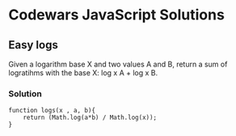 # Codewars JavaScript Solutions

## Easy logs

Given a logarithm base X and two values A and B, return a sum of logratihms with the base X: log x A + log x B.

### Solution

```
function logs(x , a, b){
    return (Math.log(a*b) / Math.log(x));
}
```
